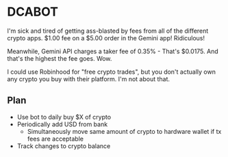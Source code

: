 # DCABOT
I'm sick and tired of getting ass-blasted by fees from all of the different crypto apps. 
$1.00 fee on a $5.00 order in the Gemini app! Ridiculous!

Meanwhile, Gemini API charges a taker fee of 0.35% - That's $0.0175. And that's the highest the fee goes. Wow.

I could use Robinhood for "free crypto trades", but you don't actually own any crypto you buy with their platform. I'm not about that.

## Plan
- Use bot to daily buy $X of crypto
- Periodically add USD from bank
	- Simultaneously move same amount of crypto to hardware wallet if tx fees are acceptable
- Track changes to crypto balance
